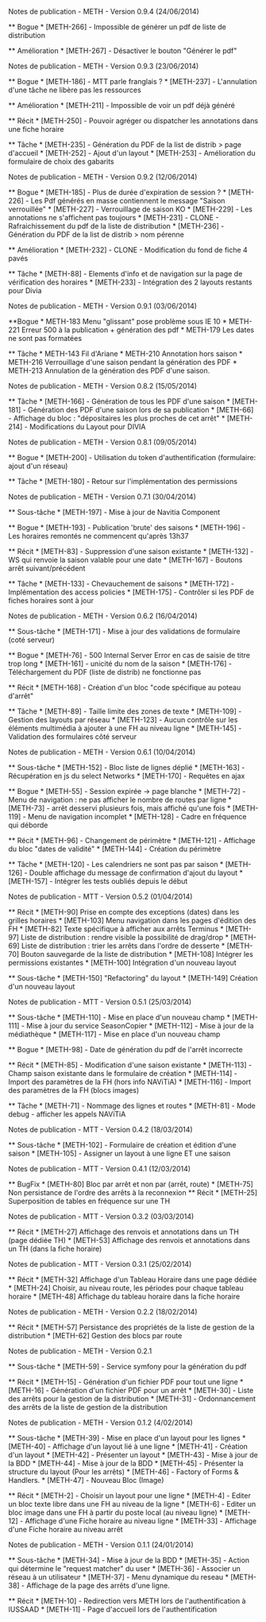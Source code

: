 Notes de publication - METH - Version 0.9.4 (24/06/2014)

** Bogue
    * [METH-266] - Impossible de générer un pdf de liste de distribution

** Amélioration
    * [METH-267] - Désactiver le bouton "Générer le pdf"

    
Notes de publication - METH - Version 0.9.3 (23/06/2014)

** Bogue
    * [METH-186] - MTT parle franglais ?
    * [METH-237] - L'annulation d'une tâche ne libère pas les ressources

** Amélioration
    * [METH-211] - Impossible de voir un pdf déjà généré

** Récit
    * [METH-250] - Pouvoir agréger ou dispatcher les annotations dans une fiche horaire

** Tâche
    * [METH-235] - Génération du PDF de la list de distrib > page d'accueil
    * [METH-252] - Ajout d'un layout
    * [METH-253] - Amélioration du formulaire de choix des gabarits


Notes de publication - METH - Version 0.9.2 (12/06/2014)

** Bogue
    * [METH-185] - Plus de durée d'expiration de session ?
    * [METH-226] - Les Pdf générés en masse contiennent le message "Saison verrouillée"
    * [METH-227] - Verrouillage de saison KO
    * [METH-229] - Les annotations ne s'affichent pas toujours
    * [METH-231] - CLONE - Rafraichissement du pdf de la liste de distribution
    * [METH-236] - Génération du PDF de la list de distrib > nom pérenne

** Amélioration
    * [METH-232] - CLONE - Modification du fond de fiche 4 pavés

** Tâche
    * [METH-88] - Elements d'info et de navigation sur la page de vérification des horaires
    * [METH-233] - Intégration des 2 layouts restants pour Divia


Notes de publication - METH - Version 0.9.1 (03/06/2014)

**Bogue
    * METH-183	Menu "glissant" pose problème sous IE 10
    * METH-221	Erreur 500 à la publication + génération des pdf
    * METH-179	Les dates ne sont pas formatées
    
** Tâche
    * METH-143	Fil d'Ariane
    * METH-210	Annotation hors saison
    * METH-216	Verrouillage d'une saison pendant la génération des PDF
    * METH-213	Annulation de la génération des PDF d'une saison.

Notes de publication - METH - Version 0.8.2 (15/05/2014)

** Tâche
    * [METH-166] - Génération de tous les PDF d'une saison
    * [METH-181] - Génération des PDF d'une saison lors de sa publication
    * [METH-66] - Affichage du bloc : "dépositaires les plus proches de cet arrêt"
    * [METH-214] - Modifications du Layout pour DIVIA

Notes de publication - METH - Version 0.8.1 (09/05/2014)

** Bogue
    * [METH-200] - Utilisation du token d'authentification (formulaire: ajout d'un réseau)

** Tâche
    * [METH-180] - Retour sur l'implémentation des permissions

Notes de publication - METH - Version 0.7.1 (30/04/2014)

** Sous-tâche
    * [METH-197] - Mise à jour de Navitia Component

** Bogue
    * [METH-193] - Publication 'brute' des saisons
    * [METH-196] - Les horaires remontés ne commencent qu'après 13h37

** Récit
    * [METH-83] - Suppression d'une saison existante
    * [METH-132] - WS qui renvoie la saison valable pour une date
    * [METH-167] - Boutons arrêt suivant/précédent

** Tâche
    * [METH-133] - Chevauchement de saisons
    * [METH-172] - Implémentation des access policies
    * [METH-175] - Contrôler si les PDF de fiches horaires sont à jour

Notes de publication - METH - Version 0.6.2 (16/04/2014)

** Sous-tâche
    * [METH-171] - Mise à jour des validations de formulaire (coté serveur)

** Bogue
    * [METH-76] - 500 Internal Server Error en cas de saisie de titre trop long
    * [METH-161] - unicité du nom de la saison
    * [METH-176] - Téléchargement du PDF (liste de distrib) ne fonctionne pas

** Récit
    * [METH-168] - Création d'un bloc "code spécifique au poteau d'arrêt"

** Tâche
    * [METH-89] - Taille limite des zones de texte
    * [METH-109] - Gestion des layouts par réseau
    * [METH-123] - Aucun contrôle sur les éléments multimédia à ajouter à une FH au niveau ligne
    * [METH-145] - Validation des formulaires côté serveur

Notes de publication - METH - Version 0.6.1 (10/04/2014)

** Sous-tâche
    * [METH-152] - Bloc liste de lignes déplié
    * [METH-163] - Récupération en js du select Networks
    * [METH-170] - Requêtes en ajax

** Bogue
    * [METH-55] - Session expirée -> page blanche
    * [METH-72] - Menu de navigation : ne pas afficher le nombre de routes par ligne
    * [METH-73] - arrêt desservi plusieurs fois, mais affiché qu'une fois
    * [METH-119] - Menu de navigation incomplet
    * [METH-128] - Cadre en fréquence qui déborde

** Récit
    * [METH-96] - Changement de périmètre
    * [METH-121] - Affichage du bloc "dates de validité"
    * [METH-144] - Création du périmètre

** Tâche
    * [METH-120] - Les calendriers ne sont pas par saison
    * [METH-126] - Double affichage du message de confirmation d'ajout du layout
    * [METH-157] - Intégrer les tests oubliés depuis le début

Notes de publication - MTT - Version 0.5.2 (01/04/2014)

** Récit
    * [METH-90] Prise en compte des exceptions (dates) dans les grilles horaires
    * [METH-103] Menu navigation dans les pages d'édition des FH
    * [METH-82] Texte spécifique à afficher aux arrêts Terminus
    * [METH-97] Liste de distribution : rendre visible la possibilité de drag/drop
    * [METH-69] Liste de distribution : trier les arrêts dans l'ordre de desserte
    * [METH-70] Bouton sauvegarde de la liste de distribution
    * [METH-108] Intégrer les permissions existantes
    * [METH-100] Intégration d'un nouveau layout

** Sous-tâche
    * [METH-150] "Refactoring" du layout
    * [METH-149] Création d'un nouveau layout

Notes de publication - MTT - Version 0.5.1 (25/03/2014)

** Sous-tâche
    * [METH-110] - Mise en place d'un nouveau champ
    * [METH-111] - Mise à jour du service SeasonCopier
    * [METH-112] - Mise à jour de la médiathèque
    * [METH-117] - Mise en place d'un nouveau champ

** Bogue
    * [METH-98] - Date de génération du pdf de l'arrêt incorrecte

** Récit
    * [METH-85] - Modification d'une saison existante
    * [METH-113] - Champ saison existante dans le formulaire de création
    * [METH-114] - Import des paramètres de la FH (hors info NAViTiA)
    * [METH-116] - Import des paramètres de la FH (blocs images)

** Tâche
    * [METH-71] - Nommage des lignes et routes
    * [METH-81] - Mode debug - afficher les appels NAViTiA

Notes de publication - MTT - Version 0.4.2 (18/03/2014)

** Sous-tâche
    * [METH-102] - Formulaire de création et édition d'une saison
    * [METH-105] - Assigner un layout à une ligne ET une saison

Notes de publication - MTT - Version 0.4.1 (12/03/2014)

** BugFix
    * [METH-80] Bloc par arrêt et non par (arrêt, route)
    * [METH-75] Non persistance de l'ordre des arrêts à la reconnexion
** Récit
    * [METH-25] Superposition de tables en fréquence sur une TH

Notes de publication - MTT - Version 0.3.2 (03/03/2014)

** Récit
    * [METH-27]     Affichage des renvois et annotations dans un TH (page dédiée TH)
    * [METH-53]     Affichage des renvois et annotations dans un TH (dans la fiche horaire)

Notes de publication - MTT - Version 0.3.1 (25/02/2014)

** Récit
    * [METH-32]	    Affichage d'un Tableau Horaire dans une page dédiée
    * [METH-24]	    Choisir, au niveau route, les périodes pour chaque tableau horaire
    * [METH-48]     Affichage du tableau horaire dans la fiche horaire

Notes de publication - METH - Version 0.2.2 (18/02/2014)

** Récit
    * [METH-57]	 Persistance des propriétés de la liste de gestion de la distribution
    * [METH-62]	 Gestion des blocs par route

Notes de publication - METH - Version 0.2.1

** Sous-tâche
    * [METH-59] - Service symfony pour la génération du pdf

** Récit
    * [METH-15] - Génération d'un fichier PDF pour tout une ligne
    * [METH-16] - Génération d'un fichier PDF pour un arrêt
    * [METH-30] - Liste des arrêts pour la gestion de la distribution
    * [METH-31] - Ordonnancement des arrêts de la liste de gestion de la distribution


Notes de publication - METH - Version 0.1.2 (4/02/2014)

** Sous-tâche
    * [METH-39] - Mise en place d'un layout pour les lignes
    * [METH-40] - Affichage d'un layout lié à une ligne
    * [METH-41] - Création d'un layout
    * [METH-42] - Présenter un layout
    * [METH-43] - Mise à jour de la BDD
    * [METH-44] - Mise à jour de la BDD
    * [METH-45] - Présenter la structure du layout (Pour les arrêts)
    * [METH-46] - Factory of Forms & Handlers.
    * [METH-47] - Nouveau Bloc (Image)

** Récit
    * [METH-2] - Choisir un layout pour une ligne
    * [METH-4] - Editer un bloc texte libre dans une FH au niveau de la ligne
    * [METH-6] - Editer un bloc image dans une FH à partir du poste local (au niveau ligne)
    * [METH-12] - Affichage d'une Fiche horaire au niveau ligne
    * [METH-33] - Affichage d'une Fiche horaire au niveau arrêt


Notes de publication - METH - Version 0.1.1 (24/01/2014)

** Sous-tâche
    * [METH-34] - Mise à jour de la BDD
    * [METH-35] - Action qui détermine le "request matcher" du user
    * [METH-36] - Associer un réseau à un utilisateur
    * [METH-37] - Menu dynamique du reseau
    * [METH-38] - Affichage de la page des arrêts d'une ligne.

** Récit
    * [METH-10] - Redirection vers METH lors de l'authentification à IUSSAAD
    * [METH-11] - Page d'accueil lors de l'authentification
